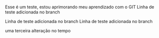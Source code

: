 Esse é um teste, estou aprimorando meu aprendizado com o GIT
Linha de teste adicionada no branch

Linha de teste adicionada no branch
Linha de teste adicionada no branch


uma terceira alteração no tempo